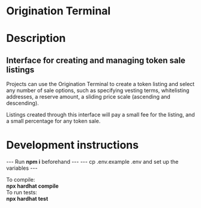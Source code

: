 # Origination Terminal

# Description

## Interface for creating and managing token sale listings

Projects can use the Origination Terminal to create a token listing and select any number of sale options, such as
specifying vesting terms, whitelisting addresses, a reserve amount, a sliding price scale (ascending and descending).

Listings created through this interface will pay a small fee for the listing, and a small percentage for any token sale.

# Development instructions

--- Run **npm i** beforehand ---
--- cp .env.example .env and set up the variables ---

To compile:  
**npx hardhat compile**  
To run tests:  
**npx hardhat test**
